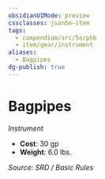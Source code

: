 ```yaml
---
obsidianUIMode: preview
cssclasses: json5e-item
tags:
  - compendium/src/5e/phb
  - item/gear/instrument
aliases:
  - Bagpipes
dg-publish: true
---
```

# Bagpipes
*Instrument*  

- **Cost**: 30 gp
- **Weight**: 6.0 lbs.

*Source: SRD / Basic Rules*